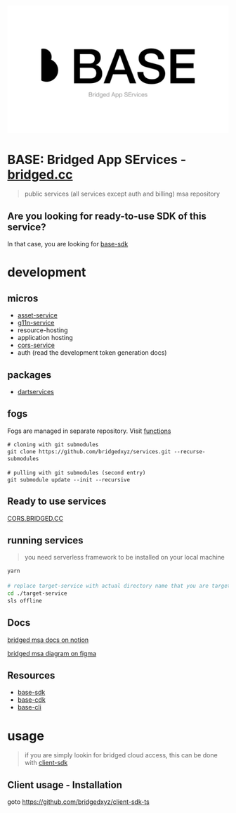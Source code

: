 ![](./branding/cover.png)

# BASE: Bridged App SErvices - [bridged.cc](https://bridged.cc)

> public services (all services except auth and billing) msa repository


## Are you looking for ready-to-use SDK of this service?

In that case, you are looking for [base-sdk](https://github.com/bridgedxyz/base-sdk)

# development

## micros
- [asset-service](./assets-service)
- [g11n-service](https://github.com/bridgedxyz/g11n)
- resource-hosting
- application hosting
- [cors-service](./cors-service)
- auth (read the development token generation docs)

## packages
- [dartservices](./packages/dartservices)

## fogs
Fogs are managed in separate repository. Visit [functions](https://github.com/bridgedxyz/functions)


```shell
# cloning with git submodules
git clone https://github.com/bridgedxyz/services.git --recurse-submodules

# pulling with git submodules (second entry)
git submodule update --init --recursive
```

## Ready to use services
[CORS.BRIDGED.CC](https://cors.bridged.cc)



## running services

> you need serverless framework to be installed on your local machine

```sh
yarn

# replace target-service with actual directory name that you are targetting
cd ./target-service
sls offline
```



## Docs

[bridged msa docs on notion](https://www.notion.so/bridgedxyz/services-msa-d00ff606766d4df09a2ea8dcfa1b0de2)


[bridged msa diagram on figma](https://www.figma.com/file/t5EdSlZo7eyWgXLSqTx7ok/hackers?node-id=0%3A1)


## Resources
- [base-sdk](https://github.com/bridgedxyz/base-sdk)
- [base-cdk](https://github.com/bridgedxyz/base-cdk)
- [base-cli](https://github.com/bridgedxyz/base-cli)



# usage

> if you are simply lookin for bridged cloud access, this can be done with [client-sdk](https://github.com/bridgedxyz/client-sdk-ts)
## Client usage - Installation

goto https://github.com/bridgedxyz/client-sdk-ts

